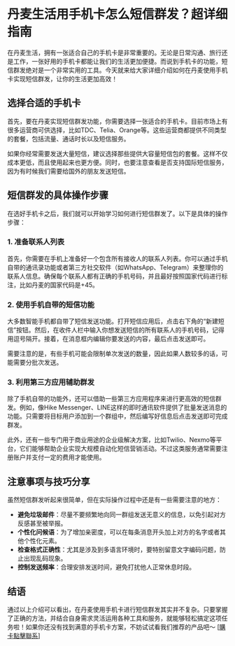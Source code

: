 # 丹麦生活用手机卡怎么短信群发？超详细指南

在丹麦生活，拥有一张适合自己的手机卡是非常重要的。无论是日常沟通、旅行还是工作，一张好用的手机卡都能让我们的生活更加便捷。而说到手机卡的功能，短信群发绝对是一个非常实用的工具。今天就来给大家详细介绍如何在丹麦使用手机卡实现短信群发，让你的生活更加高效！

## 选择合适的手机卡

首先，要在丹麦实现短信群发功能，你需要选择一张适合的手机卡。目前市场上有很多运营商可供选择，比如TDC、Telia、Orange等。这些运营商都提供不同类型的套餐，包括流量、通话时长以及短信服务。

如果你经常需要发送大量短信，建议选择那些提供大容量短信包的套餐。这样不仅成本更低，而且使用起来也更方便。同时，也要注意查看是否支持国际短信服务，因为有时候我们需要给国外的朋友发送短信。

## 短信群发的具体操作步骤

在选好手机卡之后，我们就可以开始学习如何进行短信群发了。以下是具体的操作步骤：

### 1. 准备联系人列表

首先，你需要在手机上准备好一个包含所有接收人的联系人列表。你可以通过手机自带的通讯录功能或者第三方社交软件（如WhatsApp、Telegram）来整理你的联系人信息。确保每个联系人都有正确的手机号码，并且最好按照国家代码进行标注，比如丹麦的国家代码是+45。

### 2. 使用手机自带的短信功能

大多数智能手机都自带了短信发送功能。打开短信应用后，点击右下角的“新建短信”按钮。然后，在收件人栏中输入你想发送短信的所有联系人的手机号码，记得用逗号隔开。接着，在消息框内编辑你要发送的内容，最后点击发送即可。

需要注意的是，有些手机可能会限制单次发送的数量，因此如果人数较多的话，可能需要分批次发送。

### 3. 利用第三方应用辅助群发

除了手机自带的功能外，还可以借助一些第三方应用程序来进行更高效的短信群发。例如，像Hike Messenger、LINE这样的即时通讯软件提供了批量发送消息的功能。只需要将目标用户添加到一个群组中，然后编写好信息后点击发送即可完成群发。

此外，还有一些专门用于商业用途的企业级解决方案，比如Twilio、Nexmo等平台，它们能够帮助企业实现大规模自动化短信营销活动。不过这类服务通常需要注册账户并支付一定的费用才能使用。

## 注意事项与技巧分享

虽然短信群发听起来很简单，但在实际操作过程中还是有一些需要注意的地方：

- **避免垃圾邮件**：尽量不要频繁地向同一群组发送无意义的信息，以免引起对方反感甚至被举报。
- **个性化问候语**：为了增加亲密度，可以在每条消息开头加上对方的名字或者其他个性化元素。
- **检查格式正确性**：尤其是涉及到多语言环境时，要特别留意文字编码问题，防止出现乱码现象。
- **控制发送频率**：合理安排发送时间，避免打扰他人正常休息时段。

## 结语

通过以上介绍可以看出，在丹麦使用手机卡进行短信群发其实并不复杂。只要掌握了正确的方法，并结合自身需求灵活运用各种工具和服务，就能够轻松搞定这项任务啦！如果你还没有找到满意的手机卡方案，不妨试试看我们推荐的产品吧～ [[購卡點擊聯系](https://t.me/s/esim1088)]